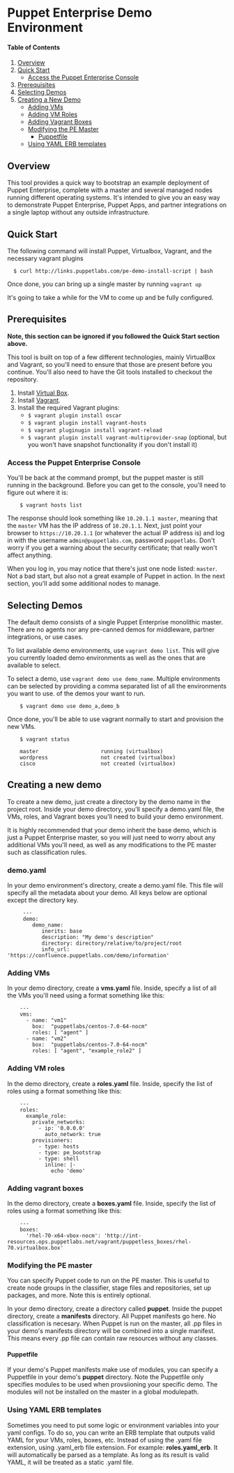 # Puppet Enterprise Demo Environment

#### Table of Contents

1. [Overview](#overview)
2. [Quick Start](#quick-start)
    * [Access the Puppet Enterprise Console](#access-the-puppet-enterprise-console)
3. [Prerequisites](#prerequisites)
4. [Selecting Demos](#selecting-demos)
5. [Creating a New Demo](#creating-a-new-demo)
    * [Adding VMs](#adding-vms)
    * [Adding VM Roles](#adding-vm-roles)
    * [Adding Vagrant Boxes](#adding-vagrant-boxes)
    * [Modifying the PE Master](#modifying-the-pe-master)
        * [Puppetfile](#puppetfile)
    * [Using YAML ERB templates](#using-yaml-erb-templates)


## Overview

This tool provides a quick way to bootstrap an example deployment of Puppet
Enterprise, complete with a master and several managed nodes running different
operating systems. It's intended to give you an easy way to demonstrate Puppet
Enterprise, Puppet Apps, and partner integrations  on a single laptop without 
any outside infrastructure.

## Quick Start

The following command will install Puppet, Virtualbox, Vagrant, and the
necessary vagrant plugins

      $ curl http://links.puppetlabs.com/pe-demo-install-script | bash

Once done, you can bring up a single master by running `vagrant up`

It's going to take a while for the VM to come up and be fully configured.

## Prerequisites 

**Note, this section can be ignored if you followed the Quick Start section above.**

This tool is built on top of a few different technologies, mainly VirtualBox
and Vagrant, so you'll need to ensure that those are present before you
continue. You'll also need to have the Git tools installed to checkout the
repository. 

1. Install [Virtual Box](https://www.virtualbox.org/wiki/Downloads).
2. Install [Vagrant](http://vagrantup.com/).
3. Install the required Vagrant plugins:
    * `$ vagrant plugin install oscar`
    * `$ vagrant plugin install vagrant-hosts`
    * `$ vagrant pluginugin install vagrant-reload`
    * `$ vagrant plugin install vagrant-multiprovider-snap` (optional, but you won't have snapshot functionality if you don't install it)

### Access the Puppet Enterprise Console

You'll be back at the command prompt, but the puppet master is still running in
the background. Before you can get to the console, you'll need to figure out
where it is:

        $ vagrant hosts list

The response should look something like `10.20.1.1 master`, meaning that the
`master` VM has the IP address of `10.20.1.1`. Next, just point your browser to
`https://10.20.1.1` (or whatever the actual IP address is) and log in with the
username `admin@puppetlabs.com`, password `puppetlabs`. Don't worry if you get
a warning about the security certificate; that really won't affect anything. 

When you log in, you may notice that there's just one node listed: `master`.
Not a bad start, but also not a great example of Puppet in action. In the next
section, you'll add some additional nodes to manage.

## Selecting Demos

The default demo consists of a single Puppet Enterprise monolithic master.  There
are no agents nor any pre-canned demos for middleware, partner integrations, or
use cases.

To list available demo environments, use `vagrant demo list`.  This will give
you currently loaded demo environments as well as the ones that are available
to select.

To select a demo, use `vagrant demo use demo_name`.  Multiple environments can
be selected by providing a comma separated list of all the environments you
want to use.  of the demos your want to run.

        $ vagrant demo use demo_a,demo_b

Once done, you'll be able to use vagrant normally to start and provision the
new VMs.

        $ vagrant status

        master                    running (virtualbox)
        wordpress                 not created (virtualbox)
        cisco                     not created (virtualbox)

## Creating a new demo

To create a new demo, just create a directory by the demo name in the project
root. Inside your demo directory, you'll specify a demo.yaml file, the VMs,
roles, and Vagrant boxes you'll need to build your demo environment.

It is highly recommended that your demo inherit the base demo, which is just a
Puppet Enterprise master, so you will just need to worry about any additional
VMs you'll need, as well as any modifications to the PE master such as
classification rules.

### demo.yaml

In your demo environment's directory, create a demo.yaml file.  This file will
specify all the metadata about your demo. All keys below are optional except
the directory key.

         ---
         demo:
            demo_name:
               inerits: base
               description: "My demo's description"
               directory: directory/relative/to/project/root
               info_url: 'https://confluence.puppetlabs.com/demo/information'

### Adding VMs

In your demo directory, create a **vms.yaml** file.  Inside, specify a list of
all the VMs you'll need using a format something like this:

        ---
        vms:
          - name: "vm1"
            box:  "puppetlabs/centos-7.0-64-nocm"
            roles: [ "agent" ]
          - name: "vm2"
            box:  "puppetlabs/centos-7.0-64-nocm"
            roles: [ "agent", "example_role2" ]


### Adding VM roles

In the demo directory, create a **roles.yaml** file. Inside, specify the list
of roles using a format something like this: 

        ---
        roles:
          example_role:
            private_networks:
              - ip: '0.0.0.0'
                auto_network: true
            provisioners:
              - type: hosts
              - type: pe_bootstrap
              - type: shell
                inline: |-
                  echo 'demo'

### Adding vagrant boxes

In the demo directory, create a **boxes.yaml** file. Inside, specify the list
of roles using a format something like this: 

        ---
        boxes:
          'rhel-70-x64-vbox-nocm': 'http://int-resources.ops.puppetlabs.net/vagrant/puppetless_boxes/rhel-70.virtualbox.box'

### Modifying the PE master

You can specify Puppet code to run on the PE master. This is useful to create
node groups in the classifier, stage files and repositories, set up packages,
and more.  Note this is entirely optional. 

In your demo directory, create a directory called **puppet**. Inside the puppet
directory, create a **manifests** directory. All Puppet manifests go here. No
classification is necesary.  When Puppet is run on the master, all .pp files in
your demo's manifests directory will be combined into a single manifest.  This
means every .pp file can contain raw resources without any classes.

#### Puppetfile

If your demo's Puppet manifests make use of modules, you can specify a
Puppetfile in your demo's **puppet** directory. Note the Puppetfile only
specifies modules to be used when provsiioning your specific demo.  The modules
will not be installed on the master in a global modulepath.


### Using YAML ERB templates

Sometimes you need to put some logic or environment variables into your yaml
configs.  To do so, you can write an ERB template that outputs valid YAML for
your VMs, roles, boxes, etc.  Instead of using the .yaml file extension, using
.yaml_erb file extension.  For example: **roles.yaml_erb**. It will
automatically be parsed as a template. As long as its result is valid YAML, it
will be treated as a static .yaml file. 

